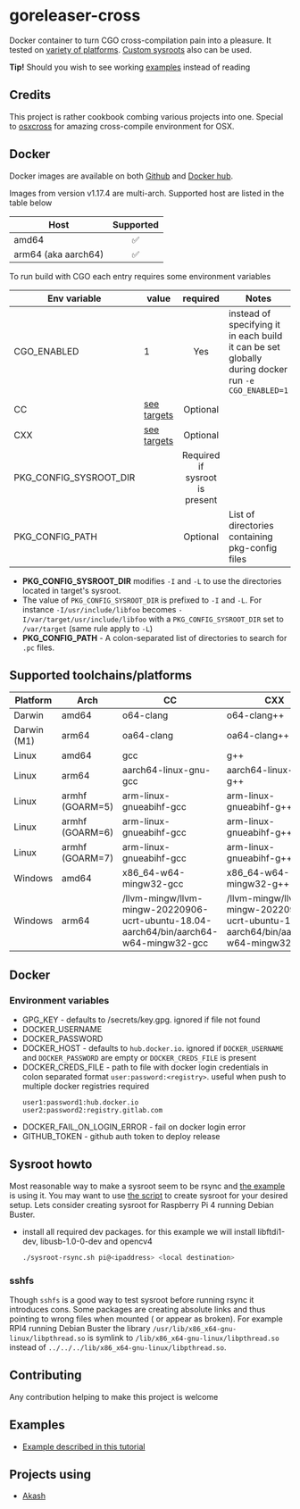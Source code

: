 # goreleaser-cross

Docker container to turn CGO cross-compilation pain into a pleasure. It tested on [variety of platforms](#supported-toolchains/platforms).
[Custom sysroots](#Sysroot) also can be used.

**Tip!**
Should you wish to see working [examples](#examples) instead of reading

## Credits

This project is rather cookbook combing various projects into one. Special to [osxcross](https://github.com/tpoechtrager/osxcross) for amazing cross-compile environment for OSX.

## Docker

Docker images are available on both [Github](https://ghcr.io/goreleaser/goreleaser-cross) and [Docker hub](https://hub.docker.com/r/goreleaser/goreleaser-cross).

Images from version v1.17.4 are multi-arch. Supported host are listed in the table below

| Host                 | Supported |
|----------------------|:---------:|
|  amd64               |     ✅     |
|  arm64 (aka aarch64) |     ✅     |

To run build with CGO each entry requires some environment variables

| Env variable           | value                                          |            required            | Notes                                                                                              |
|------------------------|------------------------------------------------|:------------------------------:|----------------------------------------------------------------------------------------------------|
| CGO_ENABLED            | 1                                              |              Yes               | instead of specifying it in each build it can be set globally during docker run `-e CGO_ENABLED=1` |
| CC                     | [see targets](#supported-toolchains/platforms) |            Optional            |
| CXX                    | [see targets](#supported-toolchains/platforms) |            Optional            |
| PKG_CONFIG_SYSROOT_DIR |                                                | Required if sysroot is present |
| PKG_CONFIG_PATH        |                                                |            Optional            | List of directories containing pkg-config files                                                    |

- **PKG_CONFIG_SYSROOT_DIR** modifies `-I`  and `-L` to use the directories located in target's sysroot.
- The value of `PKG_CONFIG_SYSROOT_DIR` is prefixed to `-I` and `-L`. For instance `-I/usr/include/libfoo` becomes `-I/var/target/usr/include/libfoo`
with a `PKG_CONFIG_SYSROOT_DIR` set to `/var/target` (same rule apply to `-L`)
- **PKG_CONFIG_PATH** - A colon-separated list of directories to search for `.pc` files.

## Supported toolchains/platforms

| Platform    | Arch            | CC                      | CXX                     |       Verified        |
|-------------|-----------------|-------------------------|-------------------------|:---------------------:|
| Darwin      | amd64           | o64-clang               | o64-clang++             |           ✅          |
| Darwin (M1) | arm64           | oa64-clang              | oa64-clang++            |           ✅          |
| Linux       | amd64           | gcc                     | g++                     |           ✅          |
| Linux       | arm64           | aarch64-linux-gnu-gcc   | aarch64-linux-gnu-g++   |           ✅          |
| Linux       | armhf (GOARM=5) | arm-linux-gnueabihf-gcc | arm-linux-gnueabihf-g++ | Verification required |
| Linux       | armhf (GOARM=6) | arm-linux-gnueabihf-gcc | arm-linux-gnueabihf-g++ | Verification required |
| Linux       | armhf (GOARM=7) | arm-linux-gnueabihf-gcc | arm-linux-gnueabihf-g++ |           ✅          |
| Windows     | amd64           | x86_64-w64-mingw32-gcc  | x86_64-w64-mingw32-g++  |           ✅          |
| Windows     | arm64           | /llvm-mingw/llvm-mingw-20220906-ucrt-ubuntu-18.04-aarch64/bin/aarch64-w64-mingw32-gcc | /llvm-mingw/llvm-mingw-20220906-ucrt-ubuntu-18.04-aarch64/bin/aarch64-w64-mingw32-g++ |          ✅           |

## Docker

### Environment variables

- GPG_KEY - defaults to /secrets/key.gpg. ignored if file not found
- DOCKER_USERNAME
- DOCKER_PASSWORD
- DOCKER_HOST - defaults to `hub.docker.io`. ignored if `DOCKER_USERNAME` and `DOCKER_PASSWORD` are empty or `DOCKER_CREDS_FILE` is present
- DOCKER_CREDS_FILE - path to file with docker login credentials in colon separated format `user:password:<registry>`. useful when push to multiple docker registries required
    ```
    user1:password1:hub.docker.io
    user2:password2:registry.gitlab.com
    ```
- DOCKER_FAIL_ON_LOGIN_ERROR - fail on docker login error
- GITHUB_TOKEN - github auth token to deploy release

## Sysroot howto

Most reasonable way to make a sysroot seem to be rsync and [the example](https://github.com/goreleaser/goreleaser-cross-example) is using it. You may want to
use [the script](https://github.com/goreleaser/goreleaser-cross/blob/master/scripts/sysroot-rsync.sh) to create sysroot for your desired setup. Lets consider creating sysroot for Raspberry Pi 4
running Debian Buster.

- install all required dev packages. for this example we will install libftdi1-dev, libusb-1.0-0-dev and opencv4
  ```bash
  ./sysroot-rsync.sh pi@<ipaddress> <local destination>
  ``` 

### sshfs
Though `sshfs` is a good way to test sysroot before running rsync it introduces cons. Some packages are creating absolute links and thus pointing to wrong files when mounted (
or appear as broken). For example RPI4 running Debian Buster the library `/usr/lib/x86_x64-gnu-linux/libpthread.so` is symlink to `/lib/x86_x64-gnu-linux/libpthread.so` instead
of `../../../lib/x86_x64-gnu-linux/libpthread.so`.

## Contributing

Any contribution helping to make this project is welcome

## Examples

- [Example described in this tutorial](https://github.com/goreleaser/goreleaser-cross-example)

## Projects using

- [Akash](https://github.com/ovrclk/akash)
